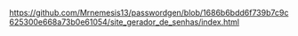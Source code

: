 
https://github.com/Mrnemesis13/passwordgen/blob/1686b6bdd6f739b7c9c625300e668a73b0e61054/site_gerador_de_senhas/index.html
